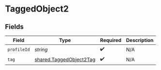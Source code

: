 # TaggedObject2


## Fields

| Field                                                                     | Type                                                                      | Required                                                                  | Description                                                               |
| ------------------------------------------------------------------------- | ------------------------------------------------------------------------- | ------------------------------------------------------------------------- | ------------------------------------------------------------------------- |
| `profileId`                                                               | *string*                                                                  | :heavy_check_mark:                                                        | N/A                                                                       |
| `tag`                                                                     | [shared.TaggedObject2Tag](../../../sdk/models/shared/taggedobject2tag.md) | :heavy_check_mark:                                                        | N/A                                                                       |